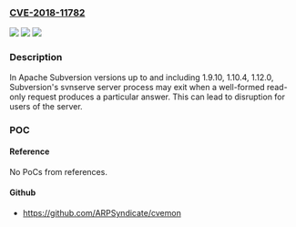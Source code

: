 ### [CVE-2018-11782](https://cve.mitre.org/cgi-bin/cvename.cgi?name=CVE-2018-11782)
![](https://img.shields.io/static/v1?label=Product&message=Apache%20Subversion&color=blue)
![](https://img.shields.io/static/v1?label=Version&message=Apache%20Subversion%20versions%20up%20to%20and%20including%201.9.10%2C%201.10.4%2C%201.12.0%20&color=brightgreen)
![](https://img.shields.io/static/v1?label=Vulnerability&message=Denial%20of%20Service&color=brightgreen)

### Description

In Apache Subversion versions up to and including 1.9.10, 1.10.4, 1.12.0, Subversion's svnserve server process may exit when a well-formed read-only request produces a particular answer. This can lead to disruption for users of the server.

### POC

#### Reference
No PoCs from references.

#### Github
- https://github.com/ARPSyndicate/cvemon

